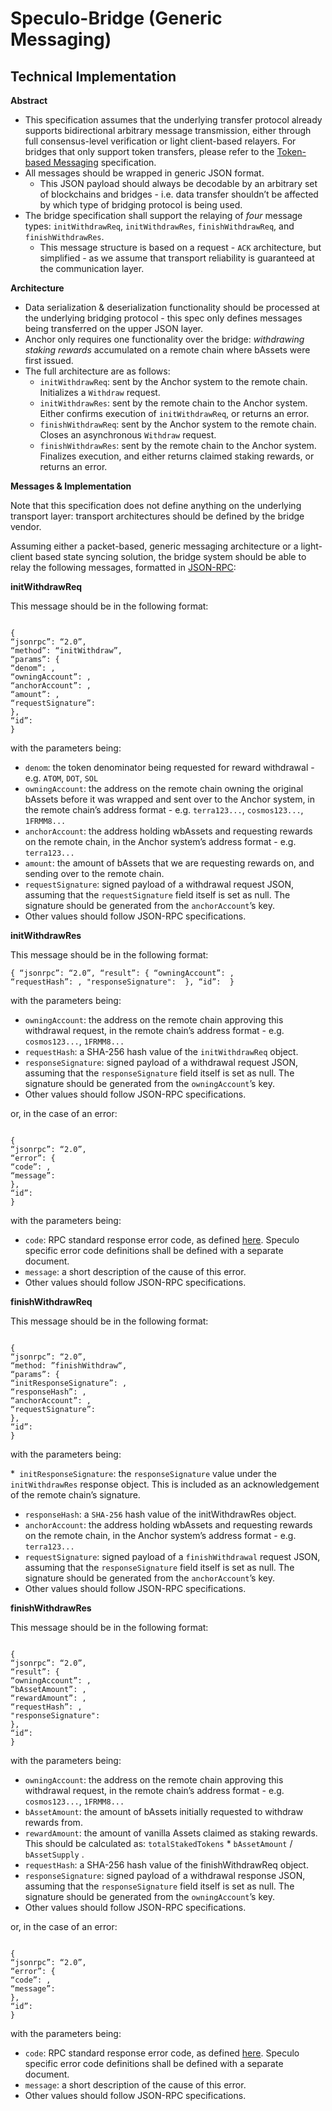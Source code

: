 # Speculo-Bridge (Generic Messaging)

## Technical Implementation

**Abstract**

* This specification assumes that the underlying transfer protocol already supports bidirectional arbitrary message transmission, either through full consensus-level verification or light client-based relayers. For bridges that only support token transfers, please refer to the [Token-based Messaging](https://github.com/Anchor-Protocol/speculo-docs/blob/master/Messaging/Messaging-Token.md) specification.
* All messages should be wrapped in generic JSON format. 
    * This JSON payload should always be decodable by an arbitrary set of blockchains and bridges - i.e. data transfer shouldn’t be affected by which type of bridging protocol is being used.
* The bridge specification shall support the relaying of *four* message types: `initWithdrawReq`, `initWithdrawRes`, `finishWithdrawReq`, and `finishWithdrawRes`.
    * This message structure is based on a request - `ACK` architecture, but simplified - as we assume that transport reliability is guaranteed at the communication layer.

**Architecture**

* Data serialization & deserialization functionality should be processed at the underlying bridging protocol - this spec only defines messages being transferred on the upper JSON layer.
* Anchor only requires one functionality over the bridge: *withdrawing staking rewards* accumulated on a remote chain where bAssets were first issued.
* The full architecture are as follows:
    * `initWithdrawReq`: sent by the Anchor system to the remote chain. Initializes a `Withdraw` request.
    * `initWithdrawRes`: sent by the remote chain to the Anchor system. Either confirms execution of `initWithdrawReq`, or returns an error.
    * `finishWithdrawReq`: sent by the Anchor system to the remote chain. Closes an asynchronous `Withdraw` request.
    * `finishWithdrawRes`: sent by the remote chain to the Anchor system. Finalizes execution, and either returns claimed staking rewards, or returns an error.

**Messages & Implementation**

Note that this specification does not define anything on the underlying transport layer: transport architectures should be defined by the bridge vendor.

Assuming either a packet-based, generic messaging architecture or a light-client based state syncing solution, the bridge system should be able to relay the following messages, formatted in [JSON-RPC](https://www.jsonrpc.org/specification):

**initWithdrawReq**

This message should be in the following format:

<code>
{
“jsonrpc”: “2.0”,
“method”: “initWithdraw”,
“params”: {
“denom”: <string>,
“owningAccount”: <bytes>,
“anchorAccount”: <bytes>,
“amount”: <uint64>,
“requestSignature”: <bytes>
},
“id”: <uint16>
}
</code>

with the parameters being:

* `denom`: the token denominator being requested for reward withdrawal - e.g. `ATOM`, `DOT`, `SOL`
* `owningAccount`: the address on the remote chain owning the original bAssets before it was wrapped and sent over to the Anchor system, in the remote chain’s address format - e.g. `terra123...`, `cosmos123...`, `1FRMM8...`
* `anchorAccount`: the address holding wbAssets and requesting rewards on the remote chain, in the Anchor system’s address format - e.g. `terra123...`
* `amount`: the amount of bAssets that we are requesting rewards on, and sending over to the remote chain.
* `requestSignature`: signed payload of a withdrawal request JSON, assuming that the `requestSignature` field itself is set as null. The signature should be generated from the `anchorAccount`’s key.
* Other values should follow JSON-RPC specifications.

**initWithdrawRes**

This message should be in the following format:

<code>{
“jsonrpc”: “2.0”,
“result”: {
“owningAccount”: <bytes>,
“requestHash”: <bytes>,
"responseSignature": <bytes>
},
“id”: <uint16>
}
</code>

with the parameters being:


* `owningAccount`: the address on the remote chain approving this withdrawal request, in the remote chain’s address format - e.g. `cosmos123...`, `1FRMM8...`
* `requestHash`: a SHA-256 hash value of the `initWithdrawReq` object.
* `responseSignature`: signed payload of a withdrawal request JSON, assuming that the `responseSignature` field itself is set as null. The signature should be generated from the `owningAccount`’s key. 
* Other values should follow JSON-RPC specifications.

or, in the case of an error:

<code>
{
“jsonrpc”: “2.0”,
“error”: {
“code”: <int16>,
“message”: <string>
},
“id”: <uint16>
}
</code>

with the parameters being:


* `code`: RPC standard response error code, as defined [here](http://xmlrpc-epi.sourceforge.net/specs/rfc.fault_codes.php). Speculo specific error code definitions shall be defined with a separate document.
* `message`: a short description of the cause of this error.
* Other values should follow JSON-RPC specifications.

**finishWithdrawReq**

This message should be in the following format:

<code>
{
“jsonrpc”: “2.0”,
“method: ”finishWithdraw“,
“params”: {
“initResponseSignature”: <bytes>,
“responseHash”: <bytes>,
“anchorAccount”: <bytes>,
“requestSignature”: <bytes>
},
“id”: <uint16>
}
</code>

with the parameters being:

*` initResponseSignature`: the `responseSignature` value under the `initWithdrawRes` response object. This is included as an acknowledgement of the remote chain’s signature.

* `responseHash`: a `SHA-256` hash value of the initWithdrawRes object. 
* `anchorAccount`: the address holding wbAssets and requesting rewards on the remote chain, in the Anchor system’s address format - e.g. `terra123...`
* `requestSignature`: signed payload of a `finishWithdrawal` request JSON, assuming that the `responseSignature` field itself is set as null. The signature should be generated from the `anchorAccount`’s key. 
* Other values should follow JSON-RPC specifications.

**finishWithdrawRes**

This message should be in the following format:

<code>
{
“jsonrpc”: “2.0”,
“result”: {
“owningAccount”: <bytes>,
“bAssetAmount”: <uint64>,
“rewardAmount”: <uint64>,
“requestHash”: <bytes>,
"responseSignature": <bytes>
},
“id”: <uint16>
}
</code>

with the parameters being:


* `owningAccount`: the address on the remote chain approving this withdrawal request, in the remote chain’s address format - e.g. `cosmos123...`, `1FRMM8...`
* `bAssetAmount`: the amount of bAssets initially requested to withdraw rewards from.
* `rewardAmount`: the amount of vanilla Assets claimed as staking rewards. This should be calculated as: `totalStakedTokens` * `bAssetAmount` / `bAssetSupply` .
* `requestHash`: a SHA-256 hash value of the finishWithdrawReq object.
* `responseSignature`: signed payload of a withdrawal response JSON, assuming that the `responseSignature` field itself is set as null. The signature should be generated from the `owningAccount`’s key. 
* Other values should follow JSON-RPC specifications.

or, in the case of an error:

<code>
{
“jsonrpc”: “2.0”,
“error”: {
“code”: <int16>,
“message”: <string>
},
“id”: <uint16>
}
</code>

with the parameters being:


* `code`: RPC standard response error code, as defined [here](http://xmlrpc-epi.sourceforge.net/specs/rfc.fault_codes.php). Speculo specific error code definitions shall be defined with a separate document.
* `message`: a short description of the cause of this error.
* Other values should follow JSON-RPC specifications.

